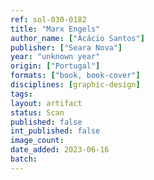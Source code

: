 ```yaml
---
ref: sol-030-0182
title: "Marx Engels"
author_name: ["Acácio Santos"]
publisher: ["Seara Nova"]
year: "unknown year"
origin: ["Portugal"]
formats: ["book, book-cover"]
disciplines: [graphic-design]
tags:
layout: artifact
status: Scan
published: false
int_published: false
image_count:
date_added: 2023-06-16
batch:
---
```

